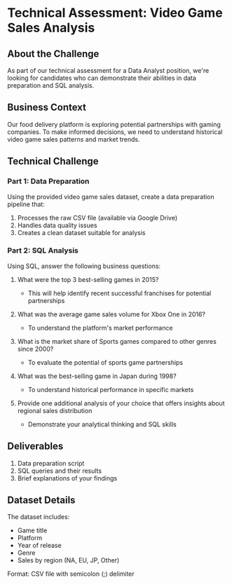 ﻿# Technical Assessment: Video Game Sales Analysis

## About the Challenge
As part of our technical assessment for a Data Analyst position, we're looking for candidates who can demonstrate their abilities in data preparation and SQL analysis.

## Business Context
Our food delivery platform is exploring potential partnerships with gaming companies. To make informed decisions, we need to understand historical video game sales patterns and market trends.

## Technical Challenge

### Part 1: Data Preparation
Using the provided video game sales dataset, create a data preparation pipeline that:
1. Processes the raw CSV file (available via Google Drive)
2. Handles data quality issues
3. Creates a clean dataset suitable for analysis

### Part 2: SQL Analysis
Using SQL, answer the following business questions:

1. What were the top 3 best-selling games in 2015?
   - This will help identify recent successful franchises for potential partnerships

2. What was the average game sales volume for Xbox One in 2016?
   - To understand the platform's market performance

3. What is the market share of Sports games compared to other genres since 2000?
   - To evaluate the potential of sports game partnerships

4. What was the best-selling game in Japan during 1998?
   - To understand historical performance in specific markets

5. Provide one additional analysis of your choice that offers insights about regional sales distribution
   - Demonstrate your analytical thinking and SQL skills

## Deliverables
1. Data preparation script
2. SQL queries and their results
3. Brief explanations of your findings

## Dataset Details
The dataset includes:
- Game title
- Platform
- Year of release
- Genre
- Sales by region (NA, EU, JP, Other)

Format: CSV file with semicolon (;) delimiter
